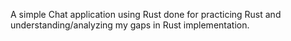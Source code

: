 A simple Chat application using Rust done for practicing Rust and understanding/analyzing my gaps in Rust implementation.

